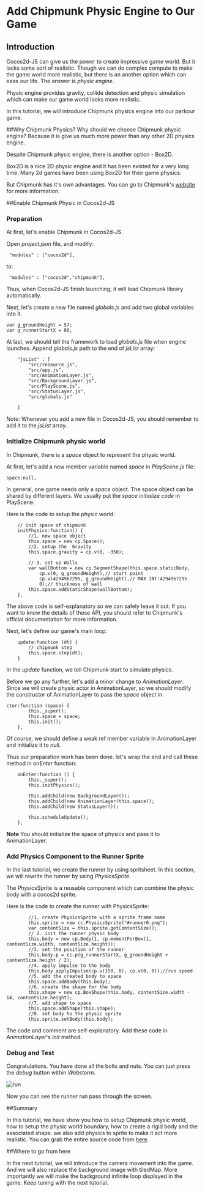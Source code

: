 # Add Chipmunk Physic Engine to Our Game

## Introduction
Cocos2d-JS can give us the power to create impressive game world. But it lacks some sort of realistic.
Though we can do complex compute to make the game world more realistic, but there is an another option
which can ease our life. The answer is *physic engine*.

Physic engine provides gravity, collide detection and physic simulation which can make our game world looks more realistic.

In this tutorial, we will introduce Chipmunk physics engine into our parkour game.

##Why Chipmunk Physics?
Why should we choose Chipmunk physic engine? Because it is give us much more power than any other 2D physics engine.

Despite Chipmunk physic engine, there is another option - Box2D.

Box2D is a nice 2D physic engine and it has been existed for a very long time. Many 2d games have been using Box2D for their game physics.

But Chipmunk has it's own advantages. You can go to Chipmunk's [website](http://chipmunk-physics.net/) for more information.


##Enable Chipmunk Physic in Cocos2d-JS

### Preparation

At first, let's enable Chipmunk in Cocos2d-JS.

Open *project.json* file, and modify:

```
 "modules" : ["cocos2d"],
 ```

to:

```
 "modules" : ["cocos2d","chipmunk"],
 ```

Thus, when Cocos2d-JS finish launching, it will load Chipmunk library automatically.

Next, let's create a new file named *globals.js* and add two global variables into it.

```
var g_groundHeight = 57;
var g_runnerStartX = 80;
```

At last, we should tell the framework to load *globals.js* file when engine launches.
Append *globals.js* path to the end of *jsList* array:

```
    "jsList" : [
        "src/resource.js",
        "src/app.js",
        "src/AnimationLayer.js",
        "src/BackgroundLayer.js",
        "src/PlayScene.js",
        "src/StatusLayer.js",
        "src/globals.js"

    ]
```

*Note:* Whenever you add a new file in Cocos2d-JS, you should remember to add it to the *jsList* array.

### Initialize Chipmunk physic world

In Chipmunk, there is a *space* object to represent the physic world.

At first, let's add a new member variable named *space*  in *PlayScene.js* file:

```
space:null,
```

In general, one game needs only a *space* object. The space object can be shared by different layers.
We usually put the *space initialize code* in PlayScene.

Here is the code to setup the physic world:

```
    // init space of chipmunk
    initPhysics:function() {
        //1. new space object 
        this.space = new cp.Space();
        //2. setup the  Gravity
        this.space.gravity = cp.v(0, -350);

        // 3. set up Walls
        var wallBottom = new cp.SegmentShape(this.space.staticBody,
            cp.v(0, g_groundHeight),// start point
            cp.v(4294967295, g_groundHeight),// MAX INT:4294967295
            0);// thickness of wall
        this.space.addStaticShape(wallBottom);
    },
```

The above code is self-explanatory so we can safely leave it out. If you want to know the details of these API, you should
refer to Chipmunk's official documentation for more information.

Next, let's define our game's main loop:

```
    update:function (dt) {
        // chipmunk step
        this.space.step(dt);
    }
```

In the *update* function, we tell Chipmunk start to simulate physics.

Before we go any further, let's add a minor change to *AnimationLayer*. Since we will create physic actor in AnimationLayer, so
we should modify the constructor of AnimationLayer to pass the *space* object in.

```
ctor:function (space) {
        this._super();
        this.space = space;
        this.init();
    },
```

Of course, we should define a weak ref member variable in AnimationLayer and initialize it to *null*.

Thus our preparation work has been done. let's wrap the end and call these method in *onEnter* function:

```
    onEnter:function () {
        this._super();
        this.initPhysics();

        this.addChild(new BackgroundLayer());
        this.addChild(new AnimationLayer(this.space));
        this.addChild(new StatusLayer());

        this.scheduleUpdate();
    },
```
**Note**
You should initialize the space of physics and pass it to AnimationLayer.

### Add Physics Component to the Runner Sprite

In the last tutorial, we create the runner by using spritsheet. In this section, we will rewrite the runner by using *PhysicsSprite*.

The PhysicsSprite is a reusable component which can combine the physic body with a cocos2d sprite.

Here is the code to create the runner with PhysicsSprite:

```
        //1. create PhysicsSprite with a sprite frame name
        this.sprite = new cc.PhysicsSprite("#runner0.png");
        var contentSize = this.sprite.getContentSize();
        // 2. init the runner physic body
        this.body = new cp.Body(1, cp.momentForBox(1, contentSize.width, contentSize.height));
        //3. set the position of the runner
        this.body.p = cc.p(g_runnerStartX, g_groundHeight + contentSize.height / 2);
        //4. apply impulse to the body
        this.body.applyImpulse(cp.v(150, 0), cp.v(0, 0));//run speed
        //5. add the created body to space
        this.space.addBody(this.body);
        //6. create the shape for the body
        this.shape = new cp.BoxShape(this.body, contentSize.width - 14, contentSize.height);
        //7. add shape to space
        this.space.addShape(this.shape);
        //8. set body to the physic sprite
        this.sprite.setBody(this.body);
```

The code and comment are self-explanatory. Add these code in *AnimationLayer*'s *init* method.


### Debug and Test

Congratulations. You have done all the bolts and nuts. You can just press the *debug* button within *Webstorm*.

![run](res/run.png)

Now you can see the runner run pass through the screen.

##Summary

In this tutorial, we have show you how to setup Chipmunk physic world, how to setup the physic world boundary, how to create a rigid body and the associated
shape. we also add physics to sprite to make it act more realistic. You can grab the entire source code from [here](res/Parkour.zip).


##Where to go from here

In the next tutorial, we will introduce the camera movement into the game. And we will also replace the background image with tiledMap.
More importantly we will make the background infinite loop displayed in the game. Keep tuning with the next tutorial.
